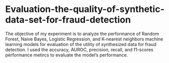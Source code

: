# Evaluation-the-quality-of-synthetic-data-set-for-fraud-detection

The objective of my experiment is to analyze the performance of Random Forest, Naive Bayes, Logistic Regression, and K-nearest neighbors machine learning models for evaluation of the utility of synthesized data for fraud detection. I used the accuracy, AUROC, precision, recall, and f1-scores performance metircs to evaluate the model’s performance.
